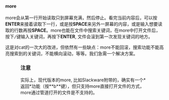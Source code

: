 #### more

more会从第一行开始读取只到屏幕充满，然后停止。看完当前内容后，可以按**ENTER**来接着读取下一行，或是按**SPACE**来另外一屏幕的内容，或是输入想要读取的行数再按**SPACE**。more也能在文件中搜索关键词，在more中打开文件后，按下`/`键输入关键词，再按下**ENTER**, 文件会滚到第一次发现关键词的地方。

这是对cat的一次大的改进，但依然有一些缺点：more不能回滚，搜索功能不能高亮搜索到的关键词，不能横向滚动，等等。我们急需一个解决方案。

<div class="note" title="Note" style="margin-left: 0.5in; margin-right: 0.5in;"><h3 class="title">注意</h3><p>
    实际上，现代版本的more, 比如Slackware附带的，确实有一个*返回*功能（按**b**键），但只支持more直接打开文件的方式，more通过管道打开的文件是不支持的。
  </p></div>
